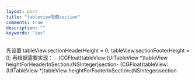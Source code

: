 ```yaml
---
layout: post
title: "tableview隐藏section"
comments: true
description: ""
keywords: "ios"
---
```



先设置
    tableView.sectionHeaderHeight = 0;
    tableView.sectionFooterHeight = 0;
再根据需要实现：
    - (CGFloat)tableView:(UITableView *)tableView heightForHeaderInSection:(NSInteger)section- (CGFloat)tableView:(UITableView *)tableView heightForFooterInSection:(NSInteger)section
